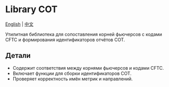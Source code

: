 # Library COT
[English](README.md) | [中文](README_cn.md)

Утилитная библиотека для сопоставления корней фьючерсов с кодами CFTC и формирования идентификаторов отчётов COT.

## Детали

- Содержит соответствия между корнями фьючерсов и кодами CFTC.
- Включает функции для сборки идентификаторов COT.
- Проверяет корректность имён метрик и направлений.
